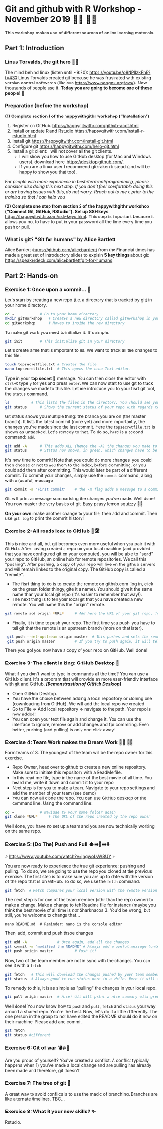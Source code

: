 # Git and github with R Workshop - November 2019 👩‍💻 👨‍💻

This workshop makes use of different sources of online learning materials. 

## Part 1: Introduction

### Linus Torvalds, the git hero 🦸‍♂️
The mind behind linux (listen until ~9:20): https://youtu.be/o8NPllzkFhE?t=433
Linus Torvalds created git because he was frustrated with existing version control softwares (like cvs https://www.nongnu.org/cvs/). Now, thousands of people use it. **Today you are going to become one of those people! 🎉**

### Preparation (before the workshop)
**(1) Complete section 1 of the happywithgithr workshop (“Installation”)**

1. Register on GitHub. https://happygitwithr.com/github-acct.html
2. Install or update R and Rstudio https://happygitwithr.com/install-r-rstudio.html
3. Install git https://happygitwithr.com/install-git.html
4. Configure git https://happygitwithr.com/hello-git.html
5. Install a git client: I will not cover all the git clients. 
	- I will show you how to use GitHub desktop (for Mac and Windows users), download here: https://desktop.github.com/. 
	- If you are a linux user I recommend gitkraken instead (and will be happy to show you that too). 

*For people with more  experience in bash/terminal/programming, please consider also doing this next step. If you don’t feel comfortable doing this or are having issues with this, do not worry. Reach out to me a prior to the training so that I can help you.*

**(2) Complete one step from section 2 of the happywithgithr workshop (“Connect Git, GitHub, RStudio”). Set up SSH keys** https://happygitwithr.com/ssh-keys.html. This step is important because it allows you not to have to put in your password all the time every time you push or pull.  

### What is git? "Git for humans" by Alice Bartlett
Alice Bartlett (https://github.com/alicebartlett) from the Financial times has made a great set of introductory slides to explain **5 key things** about git: 
https://speakerdeck.com/alicebartlett/git-for-humans

## Part 2: Hands-on

### Exercise 1: Once upon a commit... 📖

Let's start by creating a new repo (i.e. a directory that is tracked by git) in your home directory.
```bash
cd ~ 			# Go to your home directory
mkdir gitWorkshop 	# Creates a new directory called gitWorkshop in your home directory
cd gitWorkshop 		# Moves to inside the new directory
```
To make git work you need to initialize it. It's simple: 
```bash
git init		# This initialize git in your directory
```
Let's create a file that is important to us. We want to track all the changes to this file. 
```bash
touch topsecretfile.txt	# Creates the file
nano topsecretfile.txt	# This opens the nano Text editor. 
```
Type in your **top secret 🙊** message. You can then close the editor with `ctrl+X` type `y` for yes and press `enter`. We can now start to use git to track the changes we made to this file. 
Let me introduce you to your fisrt git tool, the `status` command.
```bash
ls			# This lists the files in the directory. You should see your file listed!
git status		# Shows the current status of your repo with regards to git
```
Git status shows you multiple thing: the branch you are on (the master branch). It lists the latest commit (none yet) and more importantly, the changes you've made since the last commit. Here the `topsecretfile.txt` is shown as untracked. Let's remedy to that. To do so, here is a second command: `add`.
```bash
git add -A		# This adds ALL (hence the -A) the changes you made to the git index. Your changes are now registered 
git status 		# Status now shows, in green, which changes have to be committed
```
It's now time to commit! Note that you could do more changes, you could then choose or not to `add` them to the index, before committing, or you could add them after committing. This would later be part of a different commit. To commit your changes, simply use the `commit` command, along with a (useful) message 
```bash
git commit -m "First commit"	# the -m flag adds a message to a commit
```
Git will print a message summarising the changes you've made. Well done! You now master the very basics of git. Easy peasy lemon squizzy 🍋🍹

**On your own**: make another change to your file, then add and commit. Then use `git log` to print the commit history!

### Exercise 2: All roads lead to GitHub 🚦🛣️

This is nice and all, but git becomes even more useful when you pair it with GitHub. After having created a repo on your local machine (and provided that you have configured git on your computer), you will be able to "send" your repo to GitHub, an online hub for remote repositories. We call this "pushing". After pushing, a copy of your repo will live on the github servers and will remain linked to the original copy. The GitHub copy is called a "remote". 
- The fisrt thing to do is to create the remote on github.com (log in, click on the green folder thingy, gite it a name). You should give it the same name than your local git repo (it's easier to remember that way!).
- The next thing is to tell your local git that you have created a new remote. You will name this the "origin" remote. 
```bash
git remote add origin *URL* 	# Add here the URL of your git repo, for instance https://github.com/VLucet/gitWorkshoptest
```
- Finally, it is time to push your repo. The first time you push, you have to tell git that the remote is an upstream branch (more on that later).
```bash 
 git push --set-upstream origin master	# This pushes and sets the remote as "upstream"
 git push origin master			# If you try to push again, it will tell you that everything is up to date!
```
There you go! you now have a copy of your repo on GitHub. Well done!

### Exercise 3: The client is king: GitHub Desktop 👑

What if you don't want to type in commands all the time? You can use a GitHub client. It's a program that will provide an more user-friendly interface with git and GitHub. 
***\[Demonstrastion of GitHub Desktop\]***
- Open GitHub Desktop. 
- You have the choice between adding a local repository or cloning one (downloading from GitHub). We will add the local repo we created 
- Go to File => Add local repository => navigate to the path. Your repo is now added! 
- You can open your text file again and change it. You can use the interface to ignore, remove or add changes and fpr commiting. Even better, pushing (and pulling) is only one click away!

### Exercise 4: Team Work makes the Dream Work 👩‍💻 👨‍💻

Form teams of 3. The youngest of the team will be the repo owner for this exercise. 
- Repo Owner, head over to github to create a new online repository. Make sure to initiate this repository with a ReadMe file.
- In this read me file, type in the name of the best movie of all time. You heard me, write it down and commit it to your repo.
- Next step is for you to make a team. Navigate to your repo settings and add the member of your team (see demo)
- You can now all clone the repo. You can use GitHub desktop or the command line. Using the command line: 
```bash
cd ~ 			# Navigae to your home folder again 
git clone *URL* 	# The URL of the repo created by the repo owner
```
Well done, you have no set up a team and you are now technically working on the same repo.

### Exercise 5: (Do The) Push and Pull ⬆️➡️🔄➡️⬇️
🎶 https://www.youtube.com/watch?v=jngwoLvW8UY 🎶

You are now ready to experience the true git experience: pushing and pulling. 
To do so, we are going to use the repo you cloned at the previous exercise. The first step is to make sure you are up to date with the version of  the repo that is on GitHub. To do so, we use the `fetch` command. 
```bash 
git fetch  # Fetch compares your local version with the remote version but does not apply the new changes (if there are any)
```
The next step is for one of the team member (othr than the repo owner) to make a change. Make a change to teh Readme file for instance (maybe you think the best movie of all time is *not* Sharknados 3. You'd be wrong, but still, you're welcome to change that...
``` 
nano README.md	# Reminder: nano is the console editor
```
Then, add, commit and push thsoe changes
```bash
git add -A 				# Once again, add all the changes
git commit -m "modified the README"	# Always add a useful message (unless it's 2:32am and then you can just say "gazoub."
git push origin master			# Push it!
```
Now, two of the team member are not in sync with the changes. You can see it with a `fetch`
```bash
git fetch	# This will download the changes pushed by your team member
git status	# Always good to run status once in a while. Here it will tell you that you are 1 commit behind! 
```
To remedy to this, it is as simple as "pulling" the changes in your local repo. 
```bash
git pull origin master	# Nice! Git will print a nice summary with green + and red -. How cute. 
```
Well done! You now know how to `push` and `pull`, `fetch` and `status` your way around a shared repo. You're the best. Now, let's do it a little differently. The one person in the group to not have edited the README should do it now on their machine. Please add and commit. 

```bash
git fetch
git status #different
```

### Exercise 6: Git of war 💣💥🤯

Are you proud of yourself? You've created a conflict. A conflict typically happens when 1) you've made a local change and are pulling has already been made and therefore, git doesn't

### Exercise 7: The tree of git 🌳

A great way to avoid conflics is to use the magic of branching. Branches are like alternate timelines. TBC...

### Exercise 8: What R your new skills? ✨

Rstudio.
